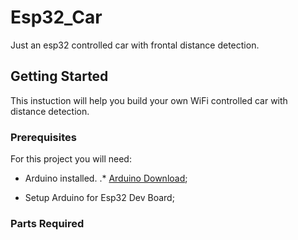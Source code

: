 # Esp32_Car
Just an esp32 controlled car with frontal distance detection. 

## Getting Started
This instuction will help you build your own WiFi controlled car with distance detection.

### Prerequisites
For this project you will need:

* Arduino installed. 
.* [Arduino Download](https://www.arduino.cc/en/Main/Software);
    
* Setup Arduino for Esp32 Dev Board;

### Parts Required
